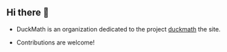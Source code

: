## Hi there 👋

- DuckMath is an organization dedicated to the project [duckmath](https://duckmath.org) the site.

- Contributions are welcome!
